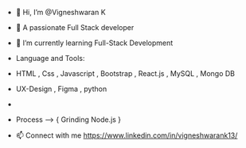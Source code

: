 - 👋 Hi, I’m @Vigneshwaran K
- 👀 A passionate Full Stack developer
- 🌱 I’m currently learning Full-Stack Development
- Language and Tools:
-    HTML , Css , Javascript , Bootstrap , React.js , MySQL , Mongo DB
-    UX-Design , Figma , python
-    
- Process --> { Grinding Node.js }

- 📫 Connect with me 
https://www.linkedin.com/in/vigneshwarank13/
<!---
vigneshwarank00/vigneshwarank00 is a ✨ special ✨ repository because its `README.md` (this file) appears on your GitHub profile.
You can click the Preview link to take a look at your changes.
--->
